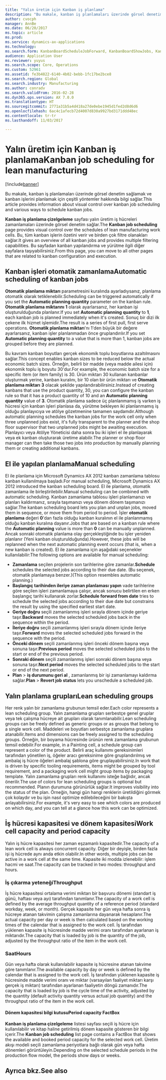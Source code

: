 ```yaml
---
title: "Yalın üretim için Kanban iş planlama"
description: "Bu makale, kanban iş planlamaları üzerinde görsel denetim sağlamak ve kanban işlerini planlamak için çeşitli yöntemler hakkında bilgi sağlar."
author: cvocph
manager: AnnBe
ms.date: 06/20/2017
ms.topic: article
ms.prod: 
ms.service: dynamics-ax-applications
ms.technology: 
ms.search.form: KanbanBoardScheduleJobForward, KanbanBoardShowJobs, KanbanJobSchedulingListPage
audience: Application User
ms.reviewer: yuyus
ms.search.scope: Core, Operations
ms.custom: 52961
ms.assetid: fe3b4822-6140-4b02-bebb-1fc17be2bce8
ms.search.region: Global
ms.search.industry: Manufacturing
ms.author: conradv
ms.search.validFrom: 2016-02-28
ms.dyn365.ops.version: AX 7.0.0
ms.translationtype: HT
ms.sourcegitcommit: 2771a31b5a4d418a27de0ebe1945d1fed2d8d6d6
ms.openlocfilehash: 6ac4c1afecb72d4007d830a9927bd3171ddd48ec
ms.contentlocale: tr-tr
ms.lasthandoff: 11/03/2017

---
```


# <a name="kanban-job-scheduling-for-lean-manufacturing"></a><span data-ttu-id="cb078-103">Yalın üretim için Kanban iş planlama</span><span class="sxs-lookup"><span data-stu-id="cb078-103">Kanban job scheduling for lean manufacturing</span></span>

[!include[banner](../includes/banner.md)]


<span data-ttu-id="cb078-104">Bu makale, kanban iş planlamaları üzerinde görsel denetim sağlamak ve kanban işlerini planlamak için çeşitli yöntemler hakkında bilgi sağlar.</span><span class="sxs-lookup"><span data-stu-id="cb078-104">This article provides information about visual control over kanban job scheduling and various ways to schedule kanban jobs.</span></span>  

<span data-ttu-id="cb078-105">**Kanban iş planlama çizelgeleme** sayfası yalın üretim iş hücreleri zamanlamaları üzerinde görsel denetim sağlar.</span><span class="sxs-lookup"><span data-stu-id="cb078-105">The **Kanban job scheduling** page provides visual control over the schedules of lean manufacturing work cells.</span></span> <span data-ttu-id="cb078-106">Bu, tüm kanban işlerin özetini verir ve birden çok filtre olanakları sağlar.</span><span class="sxs-lookup"><span data-stu-id="cb078-106">It gives an overview of all kanban jobs and provides multiple filtering capabilities.</span></span> <span data-ttu-id="cb078-107">Bu sayfadan kanban yapılandırma ve yürütme ilgili diğer sayfalara taşıyabilirsiniz.</span><span class="sxs-lookup"><span data-stu-id="cb078-107">From this page, you can move to all other pages that are related to kanban configuration and execution.</span></span>

## <a name="automatic-scheduling-of-kanban-jobs"></a><span data-ttu-id="cb078-108">Kanban işleri otomatik zamanlama</span><span class="sxs-lookup"><span data-stu-id="cb078-108">Automatic scheduling of kanban jobs</span></span>
<span data-ttu-id="cb078-109">**Otomatik planlama miktarı** parametresini kuralında ayarladıysanız, planlama otomatik olarak tetiklenebilir.</span><span class="sxs-lookup"><span data-stu-id="cb078-109">Scheduling can be triggered automatically if you set the **Automatic planning quantity** parameter on the kanban rule.</span></span> <span data-ttu-id="cb078-110">**Otomatik planlama miktarını** **1** olarak ayarlarsanız, her kanban işi oluşturulduğunda planlanır.</span><span class="sxs-lookup"><span data-stu-id="cb078-110">If you set **Automatic planning quantity** to **1**, each kanban job is planned immediately when it's created.</span></span> <span data-ttu-id="cb078-111">Sonuç bir dizi ilk çekene ilk hizmet işlemidir.</span><span class="sxs-lookup"><span data-stu-id="cb078-111">The result is a series of first pull, first serve operations.</span></span> <span data-ttu-id="cb078-112">**Otomatik planlama miktarı**'nı 1'den büyük bir değere ayarlarsanız, kanban işler planlanmadan önce gruplandırılır.</span><span class="sxs-lookup"><span data-stu-id="cb078-112">If you set **Automatic planning quantity** to a value that is more than 1, kanban jobs are grouped before they are planned.</span></span> 

<span data-ttu-id="cb078-113">Bu kavram kanban boyutları gerçek ekonomik toplu boyutlarına azaltılmasını sağlar.</span><span class="sxs-lookup"><span data-stu-id="cb078-113">This concept enables kanban sizes to be reduced below the actual economic batch sizes.</span></span> <span data-ttu-id="cb078-114">Örneğin, belirli bir madde (veya madde ailesi için) ekonomik toplu iş boyutu 30'dur.</span><span class="sxs-lookup"><span data-stu-id="cb078-114">For example, the economic batch size for a specific item (or item family) is 30.</span></span> <span data-ttu-id="cb078-115">Ürün miktarı 30 kullanan kanbanlar oluşturmak yerine, kanban kuralını, bir 10 olan bir ürün miktarı ve **Otomatik planlama miktarı** **3** olacak şekilde yapılandırabilirsiniz.</span><span class="sxs-lookup"><span data-stu-id="cb078-115">Instead of creating kanbans that use the product quantity, 30, you can configure the kanban rule so that it has a product quantity of 10 and an **Automatic planning quantity** value of **3**.</span></span> <span data-ttu-id="cb078-116">Otomatik planlama sadece üç planlanmamış iş varken iş hücresi için kanban işleri planlasa da, yürütme bekleyen iki planlanmamış iş olduğu planlayıcıya ve atölye gözetmenine tamamen saydamdır.</span><span class="sxs-lookup"><span data-stu-id="cb078-116">Although automatic planning schedules the kanban jobs for the work cell only when three unplanned jobs exist, it's fully transparent to the planner and the shop floor supervisor that two unplanned jobs might be awaiting execution.</span></span> <span data-ttu-id="cb078-117">Planlayıcı veya Atölye Yöneticisi daha sonra bu iki işleri el ile planlayarak veya ek kanban oluşturarak üretime alabilir.</span><span class="sxs-lookup"><span data-stu-id="cb078-117">The planner or shop floor manager can then take those two jobs into production by manually planning them or creating additional kanbans.</span></span>

## <a name="manual-scheduling"></a><span data-ttu-id="cb078-118">El ile yapılan planlama</span><span class="sxs-lookup"><span data-stu-id="cb078-118">Manual scheduling</span></span>
<span data-ttu-id="cb078-119">El ile planlama için Microsoft Dynamics AX 2012 kanban zamanlama tablosu kanban kullanılmaya başladı.</span><span class="sxs-lookup"><span data-stu-id="cb078-119">For manual scheduling, Microsoft Dynamics AX 2012 introduced the kanban scheduling board.</span></span> <span data-ttu-id="cb078-120">El ile planlama, otomatik zamanlama ile birleştirilebilir.</span><span class="sxs-lookup"><span data-stu-id="cb078-120">Manual scheduling can be combined with automatic scheduling.</span></span> <span data-ttu-id="cb078-121">Kanban zamanlama tablosu işleri planlamanızı ve planları kaldırmanız, sırayla taşımanızı veya dönem dönem taşımanızı sağlar.</span><span class="sxs-lookup"><span data-stu-id="cb078-121">The kanban scheduling board lets you plan and unplan jobs, moved them in sequence, or move them from period to period.</span></span> <span data-ttu-id="cb078-122">İşler **otomatik planlama** değeri **0**'dan fazla olduğu kanban kuralının el ile planlanmamış olduğu kanban kuralına dayanır.</span><span class="sxs-lookup"><span data-stu-id="cb078-122">Jobs that are based on a kanban rule where the **Automatic planning** value is more than **0** can be manually unplanned.</span></span> <span data-ttu-id="cb078-123">Ancak sonraki otomatik planlama olay gerçekleştiğinde bu işler yeniden planlanır (Yeni kanban oluşturulduğunda).</span><span class="sxs-lookup"><span data-stu-id="cb078-123">However, these jobs will be replanned when the next automatic planning event occurs (that is, when a new kanban is created).</span></span> <span data-ttu-id="cb078-124">El ile zamanlama için aşağıdaki seçenekler kullanılabilir:</span><span class="sxs-lookup"><span data-stu-id="cb078-124">The following options are available for manual scheduling:</span></span>

-   <span data-ttu-id="cb078-125">**Zamanlama** seçilen projelerin son tarihlerine göre zamanlar.</span><span class="sxs-lookup"><span data-stu-id="cb078-125">**Schedule** schedules the selected jobs according to their due date.</span></span> <span data-ttu-id="cb078-126">(Bu seçenek, otomatik planlamaya benzer.)</span><span class="sxs-lookup"><span data-stu-id="cb078-126">(This option resembles automatic planning.)</span></span>
-   <span data-ttu-id="cb078-127">**Başlangıç tarihinden ileriye zaman planlaması yapın** vade tarihlerine göre seçilen işleri zamanlamaya çalışır, ancak sonucu belirtilen en erken başlangıç tarihi kullanarak zorlar.</span><span class="sxs-lookup"><span data-stu-id="cb078-127">**Schedule forward from date** tries to schedule the selected jobs according to their due date but constrains the result by using the specified earliest start date.</span></span>
-   <span data-ttu-id="cb078-128">**Geriye doğru** seçili zamanlanmış işleri sırayla dönem içinde geriye taşır.</span><span class="sxs-lookup"><span data-stu-id="cb078-128">**Backward** moves the selected scheduled jobs back in the sequence within the period.</span></span>
-   <span data-ttu-id="cb078-129">**İleriye doğru** seçili zamanlanmış işleri sırayla dönem içinde ileriye taşır.</span><span class="sxs-lookup"><span data-stu-id="cb078-129">**Forward** moves the selected scheduled jobs forward in the sequence with the period.</span></span>
-   <span data-ttu-id="cb078-130">**Önceki dönem** seçili zamanlanmış işleri önceki dönem başına veya sonuna taşır.</span><span class="sxs-lookup"><span data-stu-id="cb078-130">**Previous period** moves the selected scheduled jobs to the start or end of the previous period.</span></span>
-   <span data-ttu-id="cb078-131">**Sonraki dönem** seçili zamanlanmış işleri sonraki dönem başına veya sonuna taşır.</span><span class="sxs-lookup"><span data-stu-id="cb078-131">**Next period** moves the selected scheduled jobs to the start or end of the next period.</span></span>
-   <span data-ttu-id="cb078-132">**Plan** &gt; **iş durumunu geri al** , zamanlanmış bir işi zamanlamayı kaldırma sağlar.</span><span class="sxs-lookup"><span data-stu-id="cb078-132">**Plan** &gt; **Revert job status** lets you unschedule a scheduled job.</span></span>

## <a name="lean-scheduling-groups"></a><span data-ttu-id="cb078-133">Yalın planlama grupları</span><span class="sxs-lookup"><span data-stu-id="cb078-133">Lean scheduling groups</span></span>
<span data-ttu-id="cb078-134">Her renk yalın bir zamanlama grubunun temsil eder.</span><span class="sxs-lookup"><span data-stu-id="cb078-134">Each color represents a lean scheduling group.</span></span> <span data-ttu-id="cb078-135">Yalın zamanlama grupları serbestçe genel gruplar veya tek çalışma hücreye ait grupları olarak tanımlanabilir.</span><span class="sxs-lookup"><span data-stu-id="cb078-135">Lean scheduling groups can be freely defined as generic groups or as groups that belong to a single work cell.</span></span> <span data-ttu-id="cb078-136">Maddeleri ve boyutları serbestçe zamanlama gruplara atanabilir.</span><span class="sxs-lookup"><span data-stu-id="cb078-136">Items and dimensions can be freely assigned to the scheduling groups.</span></span> <span data-ttu-id="cb078-137">Örneğin, bir boyama hücresinde ürünün renk zamanlama grubunun temsil edebilir.</span><span class="sxs-lookup"><span data-stu-id="cb078-137">For example, in a Painting cell, a schedule group can represent a color of the product.</span></span> <span data-ttu-id="cb078-138">Belirli araç kullanımı gereksinimleri tarafından yönetilen iş, öğeler aracı gereksinime göre gruplandırılmış ve ambalaj iş hücre öğeleri ambalaj şablona göre gruplayabilirsiniz.</span><span class="sxs-lookup"><span data-stu-id="cb078-138">In work that is driven by specific tooling requirements, items might be grouped by tool requirement, and a packaging work cell might group items by packaging template.</span></span> <span data-ttu-id="cb078-139">Yalın zamanlama grupları renk kullanımı isteğe bağlıdır, ancak önerilir.</span><span class="sxs-lookup"><span data-stu-id="cb078-139">The use of colors for lean scheduling groups is optional but recommended.</span></span> <span data-ttu-id="cb078-140">Planın durumuna görünürlük sağlar.</span><span class="sxs-lookup"><span data-stu-id="cb078-140">It improves visibility into the status of the plan.</span></span> <span data-ttu-id="cb078-141">Örneğin, hangi gün hangi renklerin üretildiğini görmek çok kolaydır ve bu işin nasıl optimize edilebileceğini bir bakışta anlayabilirsiniz.</span><span class="sxs-lookup"><span data-stu-id="cb078-141">For example, it's very easy to see which colors are produced on which day, and you can tell at a glance how this work can be optimized.</span></span>

## <a name="work-cell-capacity-and-period-capacity"></a><span data-ttu-id="cb078-142">İş hücresi kapasitesi ve dönem kapasitesi</span><span class="sxs-lookup"><span data-stu-id="cb078-142">Work cell capacity and period capacity</span></span>
<span data-ttu-id="cb078-143">Yalın iş hücre kapasitesi her zaman eşzamanlı kapasitedir.</span><span class="sxs-lookup"><span data-stu-id="cb078-143">The capacity of a lean work cell is always concurrent capacity.</span></span> <span data-ttu-id="cb078-144">Diğer bir deyişle, birden fazla işi iş hücrede aynı anda etkin olabilir.</span><span class="sxs-lookup"><span data-stu-id="cb078-144">In other words, multiple jobs can be active in a work cell at the same time.</span></span> <span data-ttu-id="cb078-145">Kapasite iki modda izlenebilir: işlem hacmi ve saat.</span><span class="sxs-lookup"><span data-stu-id="cb078-145">The capacity can be tracked in two modes: throughput and hours.</span></span>

### <a name="throughput"></a><span data-ttu-id="cb078-146">İş çıkarma yeteneği</span><span class="sxs-lookup"><span data-stu-id="cb078-146">Throughput</span></span>

<span data-ttu-id="cb078-147">İş hücre kapasitesi ortalama verimi miktarı bir başvuru dönemi (standart iş günü, haftası veya ayı) tarafından tanımlanır.</span><span class="sxs-lookup"><span data-stu-id="cb078-147">The capacity of a work cell is defined by the average throughput quantity of a reference period (standard workday, week, or month).</span></span> <span data-ttu-id="cb078-148">Gerçek kapasite her gün veya hafta sonra iş hücreye atanan takvimin çalışma zamanlarına dayanarak hesaplanır.</span><span class="sxs-lookup"><span data-stu-id="cb078-148">The actual capacity per day or week is then calculated based on the working times of the calendar that is assigned to the work cell.</span></span> <span data-ttu-id="cb078-149">İş tarafından yüklenen kapasite iş hücresinde madde verimi oranı tarafından ayarlanan iş miktarıdır.</span><span class="sxs-lookup"><span data-stu-id="cb078-149">The capacity that is loaded by job is the quantity of the job, adjusted by the throughput ratio of the item in the work cell.</span></span>

### <a name="hours"></a><span data-ttu-id="cb078-150">Saat</span><span class="sxs-lookup"><span data-stu-id="cb078-150">Hours</span></span>

<span data-ttu-id="cb078-151">Gün veya hafta olarak kullanılabilir kapasite iş hücresine atanan takvime göre tanımlanır.</span><span class="sxs-lookup"><span data-stu-id="cb078-151">The available capacity by day or week is defined by the calendar that is assigned to the work cell.</span></span> <span data-ttu-id="cb078-152">İş tarafından yüklenen kapasite iş hücresinde madde verimi oranı ve miktar (varsayılan faaliyet miktarı karşı gerçek iş miktarı) tarafından ayarlanan faaliyetin döngü zamanıdır.</span><span class="sxs-lookup"><span data-stu-id="cb078-152">The capacity that is loaded by job is the cycle time of the activity, adjusted by the quantity (default activity quantity versus actual job quantity) and the throughput ratio of the item in the work cell.</span></span>

#### <a name="period-capacity-factbox"></a><span data-ttu-id="cb078-153">Dönem kapasitesi bilgi kutusu</span><span class="sxs-lookup"><span data-stu-id="cb078-153">Period capacity FactBox</span></span>

<span data-ttu-id="cb078-154">**Kanban iş planlama çizelgeleme** listesi sayfası seçili iş hücre için kullanılabilir ve kitap haline getirilmiş dönem kapasite gösteren bir bilgi içerir.</span><span class="sxs-lookup"><span data-stu-id="cb078-154">The **Kanban job scheduling** list page contains a FactBox that shows the available and booked period capacity for the selected work cell.</span></span> <span data-ttu-id="cb078-155">Üretim akışı modeli seçili zamanlama periyotlara bağlı olarak gün veya hafta dönemleri görüntüleyin.</span><span class="sxs-lookup"><span data-stu-id="cb078-155">Depending on the selected schedule periods in the production flow model, the periods show days or weeks.</span></span>

<a name="see-also"></a><span data-ttu-id="cb078-156">Ayrıca bkz.</span><span class="sxs-lookup"><span data-stu-id="cb078-156">See also</span></span>
--------





